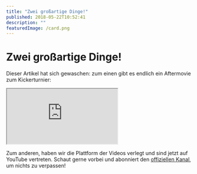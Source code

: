 ```yaml
---
title: "Zwei großartige Dinge!"
published: 2018-05-22T10:52:41
description: ""
featuredImage: /card.png
---
```


# Zwei großartige Dinge!

Dieser Artikel hat sich gewaschen: zum einen gibt es endlich ein Aftermovie zum Kickerturnier:

<span><iframe src="https://www.youtube.com/embed/bm9NctCn6hU?version=3&rel=1&fs=1&autohide=2&showsearch=0&showinfo=1&iv_load_policy=1&wmode=transparent" allowfullscreen="true"></iframe></span>

Zum anderen, haben wir die Plattform der Videos verlegt und sind jetzt auf YouTube vertreten. Schaut gerne vorbei und abonniert den&nbsp;<a href="https://www.youtube.com/channel/UC0kn9I7w4sCwl7IJ6ZOTF0w">offiziellen Kanal</a>, um nichts zu verpassen!